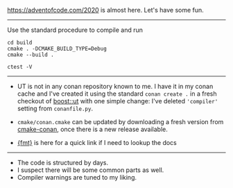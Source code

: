 https://adventofcode.com/2020 is almost here. Let's have some fun.

---

Use the standard procedure to compile and run

    cd build 
    cmake . -DCMAKE_BUILD_TYPE=Debug
    cmake --build .

    ctest -V

---

* UT is not in any conan repository known to me. I have it in my conan cache and
I've created it using the standard `conan create .` in a fresh checkout of [boost::ut](https://github.com/boost-ext/ut) with one simple change: I've deleted `'compiler'` setting from `conanfile.py`.

* `cmake/conan.cmake` can be updated by downloading a fresh version from
[cmake-conan](https://github.com/conan-io/cmake-conan/releases), once there is
a new release available.

* [{fmt}](https://github.com/fmtlib/fmt) is here for a quick link if I need to
lookup the docs

---

* The code is structured by days.
* I suspect there will be some common parts as well.
* Compiler warnings are tuned to my liking.
